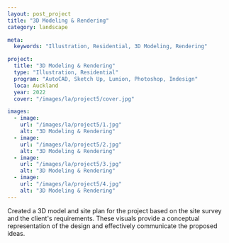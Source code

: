 ```yaml
---
layout: post_project
title: "3D Modeling & Rendering"
category: landscape

meta:
  keywords: "Illustration, Residential, 3D Modeling, Rendering"

project:
  title: "3D Modeling & Rendering"
  type: "Illustration, Residential"
  program: "AutoCAD, Sketch Up, Lumion, Photoshop, Indesign"
  loca: Auckland
  year: 2022
  cover: "/images/la/project5/cover.jpg"

images:
  - image:
    url: "/images/la/project5/1.jpg"
    alt: "3D Modeling & Rendering"
  - image:
    url: "/images/la/project5/2.jpg"
    alt: "3D Modeling & Rendering"
  - image:
    url: "/images/la/project5/3.jpg"
    alt: "3D Modeling & Rendering"
  - image:
    url: "/images/la/project5/4.jpg"
    alt: "3D Modeling & Rendering"
---
```

<p>Created a 3D model and site plan for the project based on the site survey and the client's requirements. These visuals provide a conceptual representation of the design and effectively communicate the proposed ideas.</p>
